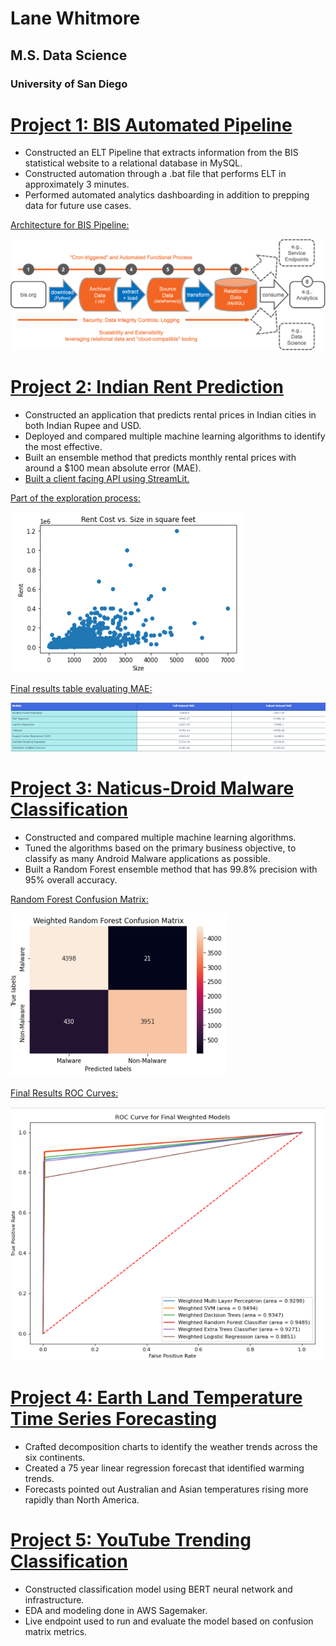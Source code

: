 # Lane Whitmore
## M.S. Data Science
### University of San Diego

# [Project 1: BIS Automated Pipeline](https://github.com/lanewhitmore/BIS_Data_Pipeline)
- Constructed an ELT Pipeline that extracts information from the BIS statistical website to a relational database in MySQL.
- Constructed automation through a .bat file that performs ELT in approximately 3 minutes.
- Performed automated analytics dashboarding in addition to prepping data for future use cases.

[Architecture for BIS Pipeline:](https://github.com/lanewhitmore/lanewhitmore.github.io/blob/main/images/bis_pipe_flow.png)

![](images/bis_pipe_flow.png)

# [Project 2: Indian Rent Prediction](https://github.com/lanewhitmore/Rent_Prediction)
- Constructed an application that predicts rental prices in Indian cities in both Indian Rupee and USD.
- Deployed and compared multiple machine learning algorithms to identify the most effective. 
- Built an ensemble method that predicts monthly rental prices with around a $100 mean absolute error (MAE). 
- [Built a client facing API using StreamLit.](https://lanewhitmore-rent-prediction-rent-app-eda---whitmore-vd5d0e.streamlit.app/)

[Part of the exploration process:](https://github.com/lanewhitmore/lanewhitmore.github.io/blob/main/images/exploration.png)

![](images/exploration.png)

[Final results table evaluating MAE:](https://github.com/lanewhitmore/lanewhitmore.github.io/blob/main/images/rentresults.png)

![](images/rentresults.png)

# [Project 3: Naticus-Droid Malware Classification](https://github.com/lanewhitmore/NATICUSdroid-Malware-Machine-Learning-Classification)
- Constructed and compared multiple machine learning algorithms. 
- Tuned the algorithms based on the primary business objective, to classify as many Android Malware applications as possible.
- Built a Random Forest ensemble method that has 99.8% precision with 95% overall accuracy. 

[Random Forest Confusion Matrix:](https://github.com/lanewhitmore/lanewhitmore.github.io/blob/main/images/randomforestcm.png)

![](images/randomforestcm.png)

[Final Results ROC Curves:](https://github.com/lanewhitmore/lanewhitmore.github.io/blob/main/images/naticusroc.png)

![](images/naticusroc.png)

# [Project 4: Earth Land Temperature Time Series Forecasting](https://github.com/stephenkuc/ADS506_FinalProj)
- Crafted decomposition charts to identify the weather trends across the six continents. 
- Created a 75 year linear regression forecast that identified warming trends. 
- Forecasts pointed out Australian and Asian temperatures rising more rapidly than North America.

# [Project 5: YouTube Trending Classification](https://github.com/lanewhitmore/youtube-trending-predictions)
- Constructed classification model using BERT neural network and infrastructure.
- EDA and modeling done in AWS Sagemaker.
- Live endpoint used to run and evaluate the model based on confusion matrix metrics.
